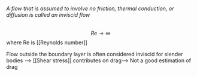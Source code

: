 ###### A flow that is assumed to involve no friction, thermal conduction, or diffusion is called an inviscid flow

$$Re\to \infty$$
where Re is [[Reynolds number]]

Flow outside the boundary layer is often considered inviscid for slender bodies -->  [[Shear stress]] contributes on drag--> Not a good estimation of drag

